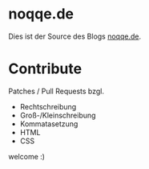 # noqqe.de

Dies ist der Source des Blogs [noqqe.de](https://noqqe.de). 

# Contribute

Patches / Pull Requests bzgl. 

* Rechtschreibung
* Groß-/Kleinschreibung
* Kommatasetzung
* HTML
* CSS

welcome :)
